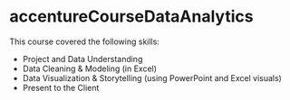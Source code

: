 # accentureCourseDataAnalytics
This course covered the following skills:
- Project and Data Understanding 
- Data Cleaning & Modeling (in Excel)
- Data Visualization & Storytelling (using PowerPoint and Excel visuals)
- Present to the Client
